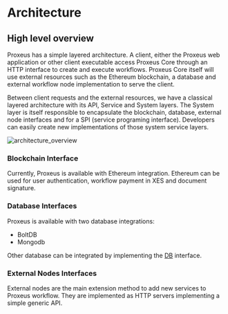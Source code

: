 # Architecture

## High level overview

Proxeus has a simple layered architecture.  A client, either the Proxeus web application or other client 
executable access Proxeus Core through an HTTP interface to create and execute workflows.
Proxeus Core itself will use external resources such as the Ethereum blockchain, a database and external workflow 
node implementation to serve the client.

Between client requests and the external resources, we have a classical layered architecture with its API, 
Service and System layers.  The System layer is itself responsible to encapsulate the blockchain, database, 
external node interfaces and for a SPI (service programing interface).  Developers can easily create new implementations of those system service layers.

![architecture_overview](_media/architecture_overview_half.png)

### Blockchain Interface

Currently, Proxeus is available with Ethereum integration.  Ethereum can be used for user authentication, workflow payment in XES and document signature.

### Database Interfaces

Proxeus is available with two database integrations: 
* BoltDB
* Mongodb

Other database can be integrated by implementing the [DB](https://github.com/ProxeusApp/proxeus-core/blob/master/storage/database/db/interface.go) interface.

### External Nodes Interfaces

External nodes are the main extension method to add new services to Proxeus workflow.  They are implemented as HTTP servers implementing a simple generic 
API.  
